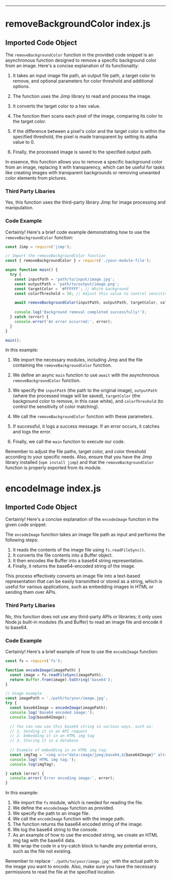 

  

  

  

  

  

  

  

  

  

  

  

  

  

  

  

  

  

  

  

  

  

  

  

  

  

  

  

  

  

  

  

  

  

  

  

  

  

  

  

  

  

  

  

  

  

  

---
# removeBackgroundColor index.js
## Imported Code Object
The `removeBackgroundColor` function in the provided code snippet is an asynchronous function designed to remove a specific background color from an image. Here's a concise explanation of its functionality:

1. It takes an input image file path, an output file path, a target color to remove, and optional parameters for color threshold and additional options.

2. The function uses the Jimp library to read and process the image.

3. It converts the target color to a hex value.

4. The function then scans each pixel of the image, comparing its color to the target color.

5. If the difference between a pixel's color and the target color is within the specified threshold, the pixel is made transparent by setting its alpha value to 0.

6. Finally, the processed image is saved to the specified output path.

In essence, this function allows you to remove a specific background color from an image, replacing it with transparency, which can be useful for tasks like creating images with transparent backgrounds or removing unwanted color elements from pictures.

### Third Party Libaries

Yes, this function uses the third-party library Jimp for image processing and manipulation.

### Code Example

Certainly! Here's a brief code example demonstrating how to use the `removeBackgroundColor` function:

```javascript
const Jimp = require('jimp');

// Import the removeBackgroundColor function
const { removeBackgroundColor } = require('./your-module-file');

async function main() {
  try {
    const inputPath = 'path/to/input/image.jpg';
    const outputPath = 'path/to/output/image.png';
    const targetColor = '#FFFFFF'; // White background
    const colorThreshold = 50; // Adjust this value to control sensitivity

    await removeBackgroundColor(inputPath, outputPath, targetColor, colorThreshold);
    
    console.log('Background removal completed successfully!');
  } catch (error) {
    console.error('An error occurred:', error);
  }
}

main();
```

In this example:

1. We import the necessary modules, including Jimp and the file containing the `removeBackgroundColor` function.

2. We define an async `main` function to use `await` with the asynchronous `removeBackgroundColor` function.

3. We specify the `inputPath` (the path to the original image), `outputPath` (where the processed image will be saved), `targetColor` (the background color to remove, in this case white), and `colorThreshold` (to control the sensitivity of color matching).

4. We call the `removeBackgroundColor` function with these parameters.

5. If successful, it logs a success message. If an error occurs, it catches and logs the error.

6. Finally, we call the `main` function to execute our code.

Remember to adjust the file paths, target color, and color threshold according to your specific needs. Also, ensure that you have the Jimp library installed (`npm install jimp`) and that the `removeBackgroundColor` function is properly exported from its module.

# encodeImage index.js
## Imported Code Object
Certainly! Here's a concise explanation of the `encodeImage` function in the given code snippet:

The `encodeImage` function takes an image file path as input and performs the following steps:

1. It reads the contents of the image file using `fs.readFileSync()`.
2. It converts the file contents into a Buffer object.
3. It then encodes the Buffer into a base64 string representation.
4. Finally, it returns the base64-encoded string of the image.

This process effectively converts an image file into a text-based representation that can be easily transmitted or stored as a string, which is useful for various applications, such as embedding images in HTML or sending them over APIs.

### Third Party Libaries

No, this function does not use any third-party APIs or libraries; it only uses Node.js built-in modules (fs and Buffer) to read an image file and encode it to base64.

### Code Example

Certainly! Here's a brief example of how to use the `encodeImage` function:

```javascript
const fs = require('fs');

function encodeImage(imagePath) {
  const image = fs.readFileSync(imagePath);
  return Buffer.from(image).toString('base64');
}

// Usage example
const imagePath = './path/to/your/image.jpg';
try {
  const base64Image = encodeImage(imagePath);
  console.log('Base64 encoded image:');
  console.log(base64Image);

  // You can now use this base64 string in various ways, such as:
  // 1. Sending it in an API request
  // 2. Embedding it in an HTML img tag
  // 3. Storing it in a database
  
  // Example of embedding in an HTML img tag:
  const imgTag = `<img src="data:image/jpeg;base64,${base64Image}" alt="Encoded Image">`;
  console.log('HTML img tag:');
  console.log(imgTag);

} catch (error) {
  console.error('Error encoding image:', error);
}
```

In this example:

1. We import the `fs` module, which is needed for reading the file.
2. We define the `encodeImage` function as provided.
3. We specify the path to an image file.
4. We call the `encodeImage` function with the image path.
5. The function returns the base64 encoded string of the image.
6. We log the base64 string to the console.
7. As an example of how to use the encoded string, we create an HTML img tag with the base64 data.
8. We wrap the code in a try-catch block to handle any potential errors, such as the file not existing.

Remember to replace `'./path/to/your/image.jpg'` with the actual path to the image you want to encode. Also, make sure you have the necessary permissions to read the file at the specified location.


  

  

  

  